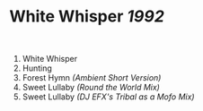 # White Whisper *1992*

 

1. White Whisper
2. Hunting
3. Forest Hymn *(Ambient Short Version)*
4. Sweet Lullaby *(Round the World Mix)*
5. Sweet Lullaby *(DJ EFX's Tribal as a Mofo Mix)*
